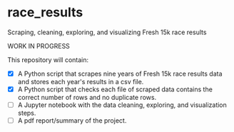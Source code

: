 # race_results
Scraping, cleaning, exploring, and visualizing Fresh 15k race results

WORK IN PROGRESS

This repository will contain:
- [X] A Python script that scrapes nine years of Fresh 15k race results data and stores each year's results in a csv file.
- [X] A Python script that checks each file of scraped data contains the correct number of rows and no duplicate rows.
- [ ] A Jupyter notebook with the data cleaning, exploring, and visualization steps.
- [ ] A pdf report/summary of the project.
